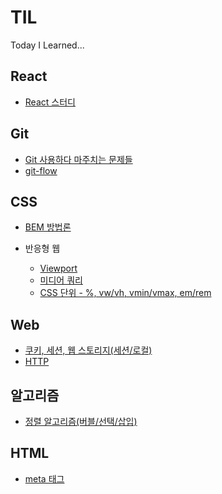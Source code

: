 # TIL
Today I Learned...

## React
- [React 스터디](./react-study)

## Git
- [Git 사용하다 마주치는 문제들](./git/README.md)
- [git-flow](./git/git-flow.md)

## CSS
- [BEM 방법론](./CSS/BEM.md)

- 반응형 웹
  - [Viewport](./CSS/viewport.md)
  - [미디어 쿼리](./CSS/media_queries.md)
  - [CSS 단위 - %, vw/vh, vmin/vmax, em/rem](./CSS/css_units.md)

## Web
- [쿠키, 세션, 웹 스토리지(세션/로컬)](./Web/cookie_session_webStorage.md)
- [HTTP](./Web/HTTP.md)

## 알고리즘
- [정렬 알고리즘(버블/선택/삽입)](./algorithm/sorting-algorithm.md)

## HTML
- [meta 태그](./HTML/meta-tag.md)